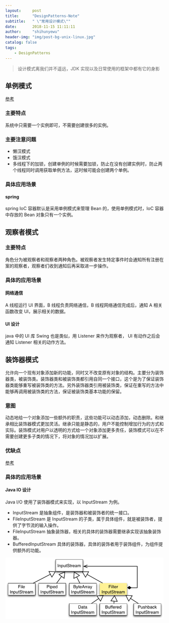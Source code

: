 ```yaml
---
layout:     post
title:      "DesignPatterns-Note"
subtitle:   " \"常用设计模式\""
date:       2018-11-15 11:11:11
author:     "shihunyewu"
header-img: "img/post-bg-unix-linux.jpg"
catalog: false
tags:
    - DesignPatterns
---
```

> 设计模式离我们并不遥远，JDK 实现以及日常使用的框架中都有它的身影

## 单例模式
[参考](http://www.runoob.com/design-pattern/singleton-pattern.html)
### 主要特点
系统中只需要一个实例即可，不需要创建很多的实例。
### 主要注意问题
* 懒汉模式
* 饿汉模式
* 多线程下的加锁，创建单例的时候需要加锁，防止在没有创建实例时，防止两个线程同时调用获取单例方法，这时候可能会创建两个单例。

### 具体应用场景
#### spring
spring IoC 容器默认是采用单例模式来管理 Bean 的，使用单例模式时，IoC 容器中存放的 Bean 对象只有一个实例。

## 观察者模式
### 主要特点
角色分为被观察者和观察者两种角色。被观察者发生特定事件时会通知所有注册在案的观察者，观察者们收到通知后再采取进一步操作。
### 具体的应用场景
#### 网络通信
A 线程运行 UI 界面，B 线程负责网络通信，B 线程网络通信完成后，通知 A 相关函数改变 UI，展示相关的数据。
#### UI 设计
java 中的 UI 库 Swing 也是类似，用 Listener 来作为观察者， UI 有动作之后会通知 Listener 相关的动作方法。

## 装饰器模式
允许向一个现有对象添加新的功能，同时又不改变原有对象的结构。主要分为装饰器类，被装饰类。装饰器类和被装饰类都引用自同一个接口，这个是为了保证装饰器类能够重写被装饰类的方法。另外装饰器类引用被装饰类，保证在重写的方法中能够再调用被装饰类的方法，保证被装饰类基本功能的保留。

### 意图
动态地给一个对象添加一些额外的职责，这些功能可以动态添加，动态删除。和继承相比装饰器模式更加灵活。继承只能是静态的，用户不能控制增加行为的方式和实际。装饰模式对用户以透明的方式给一个对象添加更多责任，装饰模式可以在不需要创建更多子类的情况下，将对象的情况加以扩展。
### 优缺点
[参考](https://design-patterns.readthedocs.io/zh_CN/latest/structural_patterns/decorator.html)
### 具体的应用场景
#### Java IO 设计
Java I/O 使用了装饰器模式来实现，以 InputStream 为例。
- InputStream 是抽象组件，是装饰器和被装饰者的统一接口。
- FileInputStream 是 InputStream 的子类，属于具体组件，就是被装饰者，提供了字节流的输入操作。
- FileInputStream 抽象装饰器，相关的具体的装饰器需要继承实现该抽象装饰器。
- BufferedInputStream 具体的装饰器，具体的装饰者用于装饰组件，为组件提供额外的功能。

![参照](https://raw.githubusercontent.com/CyC2018/CS-Notes/master/docs/notes/pics/DP-Decorator-java.io.png)
